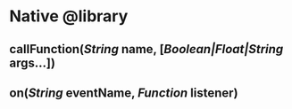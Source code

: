 Native @library
===============

callFunction(*String* name, [*Boolean|Float|String* args...])
-------------------------------------------------------------

on(*String* eventName, *Function* listener)
-------------------------------------------

